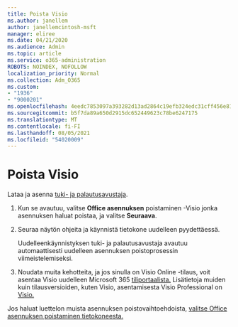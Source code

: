 ```yaml
---
title: Poista Visio
ms.author: janellem
author: janellemcintosh-msft
manager: eliree
ms.date: 04/21/2020
ms.audience: Admin
ms.topic: article
ms.service: o365-administration
ROBOTS: NOINDEX, NOFOLLOW
localization_priority: Normal
ms.collection: Adm_O365
ms.custom:
- "1936"
- "9000201"
ms.openlocfilehash: 4eedc7853097a393282d13ad2864c19efb324edc31cff456e815180133dd30f1
ms.sourcegitcommit: b5f7da89a650d2915dc652449623c78be6247175
ms.translationtype: MT
ms.contentlocale: fi-FI
ms.lasthandoff: 08/05/2021
ms.locfileid: "54020009"
---
```

# <a name="uninstall-visio"></a>Poista Visio

Lataa ja asenna [tuki- ja palautusavustaja](https://aka.ms/SARA-OfficeUninstall-Alchemy).
  
1. Kun se avautuu, valitse **Office asennuksen** poistaminen -Visio jonka asennuksen haluat poistaa, ja valitse **Seuraava**. 
    
2. Seuraa näytön ohjeita ja käynnistä tietokone uudelleen pyydettäessä.
    
    Uudelleenkäynnistyksen tuki- ja palautusavustaja avautuu automaattisesti uudelleen asennuksen poistoprosessin viimeistelemiseksi.
    
3. Noudata muita kehotteita, ja jos sinulla on Visio Online -tilaus, voit asentaa Visio uudelleen Microsoft 365 [tiliportaalista.](https://portal.office.com/account#installs) Lisätietoja muiden kuin tilausversioiden, kuten Visio, asentamisesta Visio Professional on [Visio.](https://support.office.com/article/f98f21e3-aa02-4827-9167-ddab5b025710?wt.mc_id=OfficeAdm_ClientDIA_Alchemy1936) 
    
Jos haluat luettelon muista asennuksen poistovaihtoehdoista, [valitse Office asennuksen poistaminen tietokoneesta.](https://support.office.com/article/9dd49b83-264a-477a-8fcc-2fdf5dbf61d8?wt.mc_id=OfficeAdm_ClientDIA_Alchemy1936)